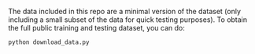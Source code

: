 The data included in this repo are a minimal version of the dataset (only including a small subset of the data for quick testing purposes). To obtain the full public training and testing dataset, you can do:

```
python download_data.py 
```